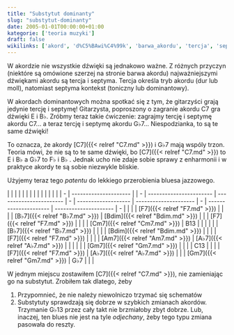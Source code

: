 ```yaml
---
title: "Substytut dominanty"
slug: "substytut-dominanty"
date: 2005-01-01T00:00:00+01:00
kategorie: ['teoria muzyki']
draft: false
wikilinks: ['akord', 'd%C5%BAwi%C4%99k', 'barwa_akordu', 'tercja', 'septyma', 'tryb', 'tonika', 'dominanta', 'akord', ':Kategoria:gitarzy%C5%9Bci_jazzowi', 'd%C5%BAwi%C4%99k', 'C7', 'G%E2%99%AD7', 'C7', 'blues_jazzowy', 'F7', 'B%E2%99%AD7', 'Bdim', 'F7', 'Cm7', 'B13', 'B%E2%99%AD7', 'Bdim', 'F7', 'Am7', 'A%E2%99%AD7', 'Gm7', 'C13', 'F7', 'A%E2%99%AD7', 'Gm7', 'G%E2%99%AD7', 'C7', 'G%E2%99%AD13']
---
```

W akordzie<!-- link nie odnosił się do niczego --> nie wszystkie
dźwięki<!-- link nie odnosił się do niczego --> są jednakowo ważne. Z różnych przyczyn
(niektóre są omówione szerzej na stronie barwa
akordu<!-- link nie odnosił się do niczego -->) najważniejszymi dźwiękami akordu są
tercja<!-- link nie odnosił się do niczego --> i septyma<!-- link nie odnosił się do niczego -->. Tercja
określa tryb<!-- link nie odnosił się do niczego --> akordu (dur lub moll), natomiast
septyma kontekst (toniczny<!-- link nie odnosił się do niczego --> lub
dominantowy<!-- link nie odnosił się do niczego -->).

W akordach<!-- link nie odnosił się do niczego --> dominantowych można spotkać się z tym, że
gitarzyści<!-- link nie odnosił się do niczego --> grają jedynie
tercję i septymę\! Gitarzysta, poproszony o zagranie akordu C7 gra
dźwięki E i B♭. Zróbmy teraz takie ćwiczenie: zagrajmy tercję i
septymę akordu C7... a teraz tercję i septymę akordu G♭7...
Niespodzianka, to są te same dźwięki<!-- link nie odnosił się do niczego -->\!

To oznacza, że akordy [C7]({{< relref "C7.md" >}}) i G♭7<!-- link nie odnosił się do niczego --> mają
wspóly trzon. Teoria mówi, że nie są to te same dźwięki, bo
[C7]({{< relref "C7.md" >}}) to E i B♭ a G♭7 to F♭ i B♭ . Jednak ucho nie zdaje
sobie sprawy z enharmonii i w praktyce akordy te są sobie niezwykle
bliskie.

Użyjemy teraz tego *patentu* do lekkiego przerobienia bluesa
jazzowego<!-- link nie odnosił się do niczego -->.

|   |                       |  |   |                         |                         |   |                     |                       |   |                       |                       |   |
| - | --------------------- |  | - | ----------------------- | ----------------------- | - | ------------------- | --------------------- | - | --------------------- | --------------------- | - |
| | | [F7]({{< relref "F7.md" >}})   |  | | | [B♭7]({{< relref "B♭7.md" >}})   | [Bdim]({{< relref "Bdim.md" >}}) | | | [F7]({{< relref "F7.md" >}}) |                       | | | [Cm7]({{< relref "Cm7.md" >}}) | B13<!-- link nie odnosił się do niczego --> | | |
| | | [B♭7]({{< relref "B♭7.md" >}}) |  | | | [Bdim]({{< relref "Bdim.md" >}}) |                         | | | [F7]({{< relref "F7.md" >}}) |                       | | | [Am7]({{< relref "Am7.md" >}}) | [A♭7]({{< relref "A♭7.md" >}}) | | |
| | | [Gm7]({{< relref "Gm7.md" >}}) |  | | | C13<!-- link nie odnosił się do niczego -->   |                         | | | [F7]({{< relref "F7.md" >}}) | [A♭7]({{< relref "A♭7.md" >}}) | | | [Gm7]({{< relref "Gm7.md" >}}) | G♭7<!-- link nie odnosił się do niczego --> | | |

W jednym miejscu zostawiłem [C7]({{< relref "C7.md" >}}), nie zamieniając go na
substytut. Zrobiłem tak dlatego, żeby

1.  Przypomnieć, że nie należy niewolniczo trzymać się schematów
2.  Substytuty sprawdzają się dobrze w szybkich zmianach akordów.
    Trzymanie G♭13<!-- link nie odnosił się do niczego --> przez cały takt nie brzmiałoby
    zbyt dobrze. Lub, inaczej, ten blues nie jest na tyle *odjechany*,
    żeby tego typu zmiana pasowała do reszty.

